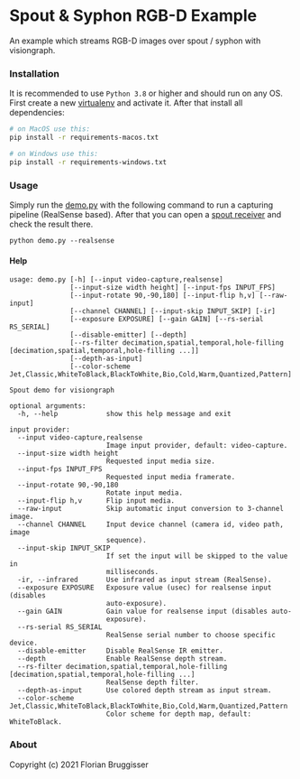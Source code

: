 # Spout & Syphon RGB-D Example
An example which streams RGB-D images over spout / syphon with visiongraph.

### Installation
It is recommended to use `Python 3.8` or higher and should run on any OS. First create a new [virtualenv](https://docs.python.org/3/library/venv.html) and activate it. 
After that install all dependencies:

```bash
# on MacOS use this:
pip install -r requirements-macos.txt

# on Windows use this:
pip install -r requirements-windows.txt
```

### Usage
Simply run the [demo.py](demo.py) with the following command to run a capturing pipeline (RealSense based). After that you can open a [spout receiver](https://github.com/leadedge/Spout2/releases) and check the result there.

```
python demo.py --realsense
```

#### Help

```
usage: demo.py [-h] [--input video-capture,realsense]
               [--input-size width height] [--input-fps INPUT_FPS]
               [--input-rotate 90,-90,180] [--input-flip h,v] [--raw-input]
               [--channel CHANNEL] [--input-skip INPUT_SKIP] [-ir]
               [--exposure EXPOSURE] [--gain GAIN] [--rs-serial RS_SERIAL]
               [--disable-emitter] [--depth]
               [--rs-filter decimation,spatial,temporal,hole-filling [decimation,spatial,temporal,hole-filling ...]]
               [--depth-as-input]
               [--color-scheme Jet,Classic,WhiteToBlack,BlackToWhite,Bio,Cold,Warm,Quantized,Pattern]

Spout demo for visiongraph

optional arguments:
  -h, --help            show this help message and exit

input provider:
  --input video-capture,realsense
                        Image input provider, default: video-capture.
  --input-size width height
                        Requested input media size.
  --input-fps INPUT_FPS
                        Requested input media framerate.
  --input-rotate 90,-90,180
                        Rotate input media.
  --input-flip h,v      Flip input media.
  --raw-input           Skip automatic input conversion to 3-channel image.
  --channel CHANNEL     Input device channel (camera id, video path, image
                        sequence).
  --input-skip INPUT_SKIP
                        If set the input will be skipped to the value in
                        milliseconds.
  -ir, --infrared       Use infrared as input stream (RealSense).
  --exposure EXPOSURE   Exposure value (usec) for realsense input (disables
                        auto-exposure).
  --gain GAIN           Gain value for realsense input (disables auto-
                        exposure).
  --rs-serial RS_SERIAL
                        RealSense serial number to choose specific device.
  --disable-emitter     Disable RealSense IR emitter.
  --depth               Enable RealSense depth stream.
  --rs-filter decimation,spatial,temporal,hole-filling [decimation,spatial,temporal,hole-filling ...]
                        RealSense depth filter.
  --depth-as-input      Use colored depth stream as input stream.
  --color-scheme Jet,Classic,WhiteToBlack,BlackToWhite,Bio,Cold,Warm,Quantized,Pattern
                        Color scheme for depth map, default: WhiteToBlack.
```

### About
Copyright (c) 2021 Florian Bruggisser